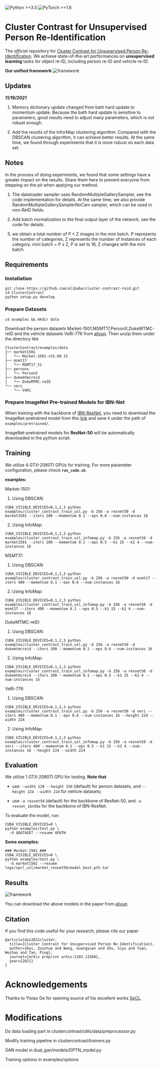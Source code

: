 ![Python >=3.5](https://img.shields.io/badge/Python->=3.6-blue.svg)
![PyTorch >=1.6](https://img.shields.io/badge/PyTorch->=1.6-yellow.svg)

# Cluster Contrast for Unsupervised Person Re-Identification

The *official* repository for [Cluster Contrast for Unsupervised Person Re-Identification](https://arxiv.org/pdf/2103.11568v3.pdf). We achieve state-of-the-art performances on **unsupervised learning** tasks for object re-ID, including person re-ID and vehicle re-ID.

**Our unified framework**
![framework](figs/frameworkv2.png)
## Updates

***11/19/2021***

1. Memory dictionary update changed from bath hard update to momentum update. Because the bath hard update is sensitive to parameters, good results need to adjust many parameters, which is not robust enough.


2. Add the results of the InforMap clustering algorithm. Compared with the DBSCAN clustering algorithm, it can achieve better results. At the same time, we found through experiments that it is more robust on each data set.

## Notes

In the process of doing experiments, we found that some settings have a greater impact on the results. Share them here to prevent everyone from stepping on the pit when applying our method.

1. The dataloader sampler uses RandomMultipleGallerySampler, see the code implementation for details. At the same time, we also provide RandomMultipleGallerySamplerNoCam sampler, which can be used in non-ReID fields.

2. Add batch normalization to the final output layer of the network, see the code for details.

3.  we obtain a total number of P × Z images in the mini
batch. P represents the number of categories, Z represents the number of instances of each category. mini batch = P x Z, P is set to 16, Z changes with the mini batch. 

## Requirements

### Installation

```shell
git clone https://github.com/alibaba/cluster-contrast-reid.git
cd ClusterContrast
python setup.py develop
```

### Prepare Datasets

```shell
cd examples && mkdir data
```
Download the person datasets Market-1501,MSMT17,PersonX,DukeMTMC-reID and the vehicle datasets VeRi-776 from [aliyun](https://virutalbuy-public.oss-cn-hangzhou.aliyuncs.com/share/data.zip).
Then unzip them under the directory like

```
ClusterContrast/examples/data
├── market1501
│   └── Market-1501-v15.09.15
├── msmt17
│   └── MSMT17_V1
├── personx
│   └── PersonX
├── dukemtmcreid
│   └── DukeMTMC-reID
└── veri
    └── VeRi
```

### Prepare ImageNet Pre-trained Models for IBN-Net

When training with the backbone of [IBN-ResNet](https://arxiv.org/abs/1807.09441), you need to download the ImageNet-pretrained model from this [link](https://drive.google.com/drive/folders/1thS2B8UOSBi_cJX6zRy6YYRwz_nVFI_S) and save it under the path of `examples/pretrained/`.

ImageNet-pretrained models for **ResNet-50** will be automatically downloaded in the python script.

## Training

We utilize 4 GTX-2080TI GPUs for training. For more parameter configuration, please check **`run_code.sh`**.

**examples:**

Market-1501:

1. Using DBSCAN:
```shell
CUDA_VISIBLE_DEVICES=0,1,2,3 python examples/cluster_contrast_train_usl.py -b 256 -a resnet50 -d market1501 --iters 200 --momentum 0.1 --eps 0.6 --num-instances 16
```


2. Using InfoMap:
```shell
CUDA_VISIBLE_DEVICES=0,1,2,3 python examples/cluster_contrast_train_usl_infomap.py -b 256 -a resnet50 -d market1501 --iters 200 --momentum 0.1 --eps 0.5 --k1 15 --k2 4 --num-instances 16
```

MSMT17:

1. Using DBSCAN:
```shell
CUDA_VISIBLE_DEVICES=0,1,2,3 python examples/cluster_contrast_train_usl.py -b 256 -a resnet50 -d msmt17 --iters 400 --momentum 0.1 --eps 0.6 --num-instances 16
```

2. Using InfoMap:
```shell
CUDA_VISIBLE_DEVICES=0,1,2,3 python examples/cluster_contrast_train_usl_infomap.py -b 256 -a resnet50 -d msmt17 --iters 400 --momentum 0.1 --eps 0.5 --k1 15 --k2 4 --num-instances 16
```

DukeMTMC-reID:

1. Using DBSCAN:
```shell
CUDA_VISIBLE_DEVICES=0,1,2,3 python examples/cluster_contrast_train_usl.py -b 256 -a resnet50 -d dukemtmcreid --iters 200 --momentum 0.1 --eps 0.6 --num-instances 16
```

2. Using InfoMap:
```shell
CUDA_VISIBLE_DEVICES=0,1,2,3 python examples/cluster_contrast_train_usl_infomap.py -b 256 -a resnet50 -d dukemtmcreid --iters 200 --momentum 0.1 --eps 0.5 --k1 15 --k2 4 --num-instances 16
```

VeRi-776

1. Using DBSCAN:
```shell
CUDA_VISIBLE_DEVICES=0,1,2,3 python examples/cluster_contrast_train_usl.py -b 256 -a resnet50 -d veri --iters 400 --momentum 0.1 --eps 0.6 --num-instances 16 --height 224 --width 224
```

2. Using InfoMap:
```shell
CUDA_VISIBLE_DEVICES=0,1,2,3 python examples/cluster_contrast_train_usl_infomap.py -b 256 -a resnet50 -d veri --iters 400 --momentum 0.1 --eps 0.5 --k1 15 --k2 4 --num-instances 16 --height 224 --width 224
```

## Evaluation

We utilize 1 GTX-2080TI GPU for testing. **Note that**

+ use `--width 128 --height 256` (default) for person datasets, and `--height 224 --width 224` for vehicle datasets;

+ use `-a resnet50` (default) for the backbone of ResNet-50, and `-a resnet_ibn50a` for the backbone of IBN-ResNet.

To evaluate the model, run:
```shell
CUDA_VISIBLE_DEVICES=0 \
python examples/test.py \
  -d $DATASET --resume $PATH
```

**Some examples:**
```shell
### Market-1501 ###
CUDA_VISIBLE_DEVICES=0 \
python examples/test.py \
  -d market1501 --resume logs/spcl_usl/market_resnet50/model_best.pth.tar
```

## Results

![framework](figs/resultsv2.png)

You can download the above models in the paper from [aliyun](https://virutalbuy-public.oss-cn-hangzhou.aliyuncs.com/share/cluster-contrast.zip) 


## Citation

If you find this code useful for your research, please cite our paper
```
@article{dai2021cluster,
  title={Cluster Contrast for Unsupervised Person Re-Identification},
  author={Dai, Zuozhuo and Wang, Guangyuan and Zhu, Siyu and Yuan, Weihao and Tan, Ping},
  journal={arXiv preprint arXiv:2103.11568},
  year={2021}
}
```

# Acknowledgements

Thanks to Yixiao Ge for opening source of his excellent works  [SpCL](https://github.com/yxgeee/SpCL). 


# Modifications
Do data loading part in clustercontrast/utils/data/preprocessor.py

Modify training pipeline in clustercontrast/trainers.py

GAN model in dual_gan/models/DPTN_model.py

Training options in examples/options

